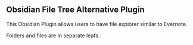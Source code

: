 ## Obsidian File Tree Alternative Plugin

This Obsidian Plugin allows users to have file explorer similar to Evernote. 

Folders and files are in separate leafs.